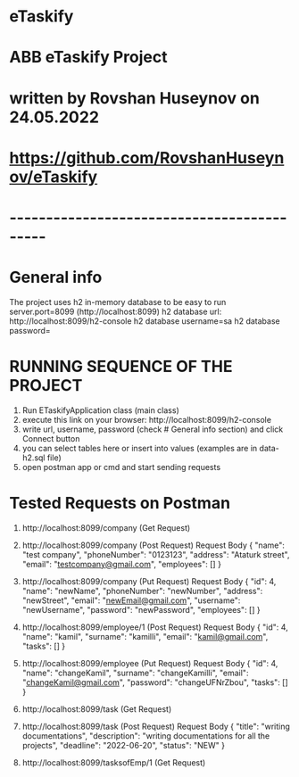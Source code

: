 # eTaskify
# ABB eTaskify Project 
# written by Rovshan Huseynov on 24.05.2022
# https://github.com/RovshanHuseynov/eTaskify
# -------------------------------------------

# General info
The project uses h2 in-memory database to be easy to run
server.port=8099 (http://localhost:8099)
h2 database url: http://localhost:8099/h2-console
h2 database username=sa
h2 database password=

# RUNNING SEQUENCE OF THE PROJECT
1. Run ETaskifyApplication class (main class)
2. execute this link on your browser: http://localhost:8099/h2-console
3. write url, username, password (check # General info section) and click Connect button
4. you can select tables here or insert into values (examples are in data-h2.sql file)
5. open postman app or cmd and start sending requests

# Tested Requests on Postman
1. http://localhost:8099/company (Get Request)

2. http://localhost:8099/company (Post Request)
   Request Body
   {
   "name": "test company",
   "phoneNumber": "0123123",
   "address": "Ataturk street",
   "email": "testcompany@gmail.com",
   "employees": []
   }
   
3. http://localhost:8099/company (Put Request)
   Request Body
   {
   "id": 4,
   "name": "newName",
   "phoneNumber": "newNumber",
   "address": "newStreet",
   "email": "newEmail@gmail.com",
   "username": "newUsername",
   "password": "newPassword",
   "employees": []
   }

4. http://localhost:8099/employee/1 (Post Request)
   Request Body
   {
   "id": 4,
   "name": "kamil",
   "surname": "kamilli",
   "email": "kamil@gmail.com",
   "tasks": []
   }

5. http://localhost:8099/employee  (Put Request)
   Request Body
   {
   "id": 4,
   "name": "changeKamil",
   "surname": "changeKamilli",
   "email": "changeKamil@gmail.com",
   "password": "changeUFNrZbou",
   "tasks": []
   }

6. http://localhost:8099/task   (Get Request)

7. http://localhost:8099/task (Post Request)
   Request Body
   {
   "title": "writing documentations",
   "description": "writing documentations for all the projects",
   "deadline": "2022-06-20",
   "status": "NEW"
   }

8. http://localhost:8099/tasksofEmp/1  (Get Request)